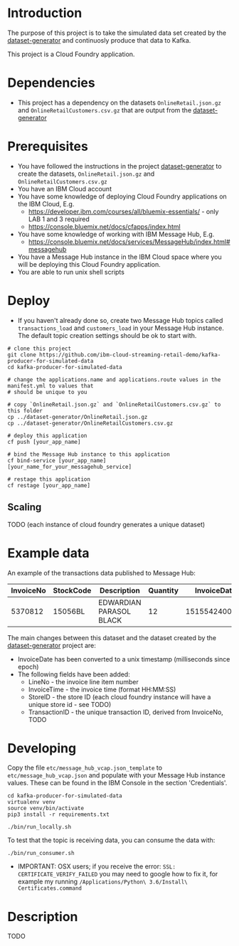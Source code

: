 # Introduction

The purpose of this project is to take the simulated data set created by the [dataset-generator](https://github.com/ibm-cloud-streaming-retail-demo/dataset-generator) and continuosly produce that data to Kafka.

This project is a Cloud Foundry application.

# Dependencies

- This project has a dependency on the datasets `OnlineRetail.json.gz` and `OnlineRetailCustomers.csv.gz` that are output from the [dataset-generator](https://github.com/ibm-cloud-streaming-retail-demo/dataset-generator)

# Prerequisites

- You have followed the instructions in the project [dataset-generator](https://github.com/ibm-cloud-streaming-retail-demo/dataset-generator) to create the datasets, `OnlineRetail.json.gz` and `OnlineRetailCustomers.csv.gz`
- You have an IBM Cloud account
- You have some knowledge of deploying Cloud Foundry applications on the IBM Cloud, E.g.
  - https://developer.ibm.com/courses/all/bluemix-essentials/ - only LAB 1 and 3 required
  - https://console.bluemix.net/docs/cfapps/index.html
- You have some knowledge of working with IBM Message Hub, E.g.
  - https://console.bluemix.net/docs/services/MessageHub/index.html#messagehub
- You have a Message Hub instance in the IBM Cloud space where you will be deploying this Cloud Foundry application.
- You are able to run unix shell scripts

# Deploy

- If you haven't already done so, create two Message Hub topics called `transactions_load` and `customers_load` in your Message Hub instance. The default topic creation settings should be ok to start with.

```
# clone this project
git clone https://github.com/ibm-cloud-streaming-retail-demo/kafka-producer-for-simulated-data
cd kafka-producer-for-simulated-data

# change the applications.name and applications.route values in the manifest.yml to values that
# should be unique to you

# copy `OnlineRetail.json.gz` and `OnlineRetailCustomers.csv.gz` to this folder
cp ../dataset-generator/OnlineRetail.json.gz
cp ../dataset-generator/OnlineRetailCustomers.csv.gz

# deploy this application
cf push [your_app_name]

# bind the Message Hub instance to this application
cf bind-service [your_app_name] [your_name_for_your_messagehub_service]

# restage this application
cf restage [your_app_name]
```

## Scaling

TODO (each instance of cloud foundry generates a unique dataset)

# Example data

An example of the transactions data published to Message Hub:

InvoiceNo | StockCode | Description             | Quantity | InvoiceDate    | UnitPrice | CustomerID | Country | LineNo | InvoiceTime | StoreID | TransactionID
-- | -- | -- | -- | -- | -- | -- | -- | -- | -- | -- | --
5370812   | 15056BL   | EDWARDIAN PARASOL BLACK | 12       | 1515542400000 | 5.95      | 15332      | Lithuania  | 3 | 00:00:00 | 0 | 537081230180110

The main changes between this dataset and the dataset created by the  [dataset-generator](https://github.com/ibm-cloud-streaming-retail-demo/dataset-generator) project are:

- InvoiceDate has been converted to a unix timestamp (milliseconds since epoch)
- The following fields have been added:
  - LineNo - the invoice line item number
  - InvoiceTime - the invoice time (format HH:MM:SS)
  - StoreID - the store ID (each cloud foundry instance will have a unique store id - see TODO)
  - TransactionID - the unique transaction ID, derived from InvoiceNo, TODO

# Developing

Copy the file `etc/message_hub_vcap.json_template` to `etc/message_hub_vcap.json` and populate with your Message Hub instance values.  These can be found in the IBM Console in the section 'Credentials'.

```
cd kafka-producer-for-simulated-data
virtualenv venv
source venv/bin/activate
pip3 install -r requirements.txt

./bin/run_locally.sh
```

To test that the topic is receiving data, you can consume the data with:

```
./bin/run_consumer.sh
```

- IMPORTANT: OSX users; if you receive the error: `SSL: CERTIFICATE_VERIFY_FAILED` you may need to google how to fix it, for example my running `/Applications/Python\ 3.6/Install\ Certificates.command`

# Description

TODO
